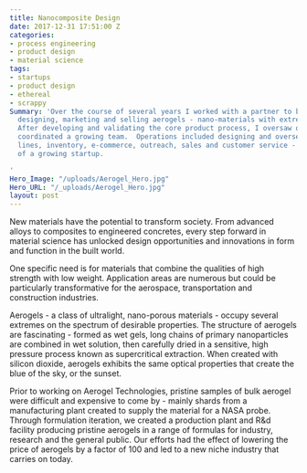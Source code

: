 ```yaml
---
title: Nanocomposite Design
date: 2017-12-31 17:51:00 Z
categories:
- process engineering
- product design
- material science
tags:
- startups
- product design
- ethereal
- scrappy
Summary: 'Over the course of several years I worked with a partner to build a startup
  designing, marketing and selling aerogels - nano-materials with extreme properties.
  After developing and validating the core product process, I oversaw operations and
  coordinated a growing team.  Operations included designing and overseeing manufacturing
  lines, inventory, e-commerce, outreach, sales and customer service - most aspect
  of a growing startup.

'
Hero_Image: "/uploads/Aerogel_Hero.jpg"
Hero_URL: "/_uploads/Aerogel_Hero.jpg"
layout: post
---
```


New materials have the potential to transform society. From advanced alloys to composites to engineered concretes, every step forward in material science has unlocked design opportunities and innovations in form and function in the built world. 

One specific need is for materials that combine the qualities of high strength with low weight. Application areas are numerous but could be particularly transformative for the aerospace, transportation and construction industries.

Aerogels - a class of ultralight, nano-porous materials - occupy several extremes on the spectrum of desirable properties. The structure of aerogels are fascinating - formed as wet gels, long chains of primary nanoparticles are combined in wet solution, then carefully dried in a sensitive, high pressure process known as supercritical extraction. When created with silicon dioxide, aerogels exhibits the same optical properties that create the blue of the sky, or the sunset. 

Prior to working on Aerogel Technologies, pristine samples of bulk aerogel were difficult and expensive to come by - mainly shards from a manufacturing plant created to supply the material for a  NASA probe. Through formulation iteration, we created a production plant and R&d facility producing pristine aerogels in a range of formulas for industry, research and the general public. Our efforts had the effect of lowering the price of aerogels by a factor of 100 and led to a new niche industry that carries on today.